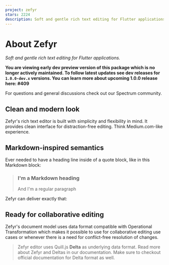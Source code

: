 ```yaml
---
project: zefyr
stars: 2224
description: Soft and gentle rich text editing for Flutter applications.
---
```


About Zefyr
===========

_Soft and gentle rich text editing for Flutter applications._

**You are viewing early dev preview version of this package which is no longer actively maintained. To follow latest updates see dev releases for `1.0.0-dev.x` versions. You can learn more about upcoming 1.0.0 release here: #409**

For questions and general discussions check out our Spectrum community.

Clean and modern look
---------------------

Zefyr's rich text editor is built with simplicity and flexibility in mind. It provides clean interface for distraction-free editing. Think Medium.com-like experience.

Markdown-inspired semantics
---------------------------

Ever needed to have a heading line inside of a quote block, like in this Markdown block:

> ### I'm a Markdown heading
> 
> And I'm a regular paragraph

Zefyr can deliver exactly that:

Ready for collaborative editing
-------------------------------

Zefyr's document model uses data format compatible with Operational Transformation which makes it possible to use for collaborative editing use cases or whenever there is a need for conflict-free resolution of changes.

> Zefyr editor uses Quill.js **Delta** as underlying data format. Read more about Zefyr and Deltas in our documentation. Make sure to checkout official documentation for Delta format as well.
